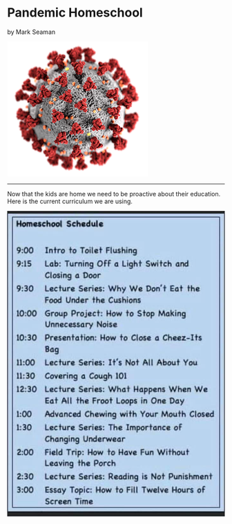 # Pandemic Homeschool

by Mark Seaman

![](img/coronavirus.png)

---


Now that the kids are home we need to be proactive about their education.
Here is the current curriculum we are using.

![Homeschool Schedule](img/homeschool.png)

